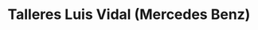 ---
title: "Talleres Luis Vidal (Mercedes Benz)"
url: /alfaro/talleres-luis-vidal-mercedes-benz/
shop: Allgemein
---